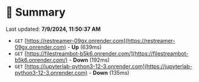 # 📖 Summary
Last updated: **7/9/2024, 11:50:37 AM**

- `GET` [https://restreamer-09gx.onrender.com](https://restreamer-09gx.onrender.com) - **Up** (639ms)
- `GET` [https://filestreambot-b5k6.onrender.com/](https://filestreambot-b5k6.onrender.com/) - **Down** (192ms)
- `GET` [https://jupyterlab-python3-12-3.onrender.com](https://jupyterlab-python3-12-3.onrender.com) - **Down** (135ms)
